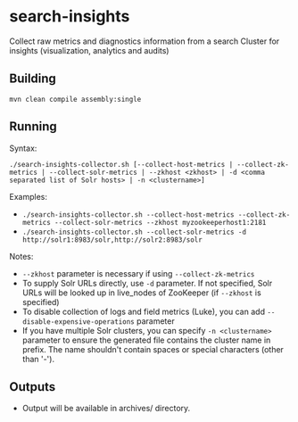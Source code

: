# search-insights
Collect raw metrics and diagnostics information from a search Cluster for insights (visualization, analytics and audits)

Building
--------

    mvn clean compile assembly:single


Running
-------

Syntax:

    ./search-insights-collector.sh [--collect-host-metrics | --collect-zk-metrics | --collect-solr-metrics | --zkhost <zkhost> | -d <comma separated list of Solr hosts> | -n <clustername>]

Examples:
    
*  `./search-insights-collector.sh --collect-host-metrics --collect-zk-metrics --collect-solr-metrics --zkhost myzookeeperhost1:2181`
*  `./search-insights-collector.sh --collect-solr-metrics -d http://solr1:8983/solr,http://solr2:8983/solr`

Notes:
    
* `--zkhost` parameter is necessary if using `--collect-zk-metrics`
* To supply Solr URLs directly, use `-d` parameter. If not specified, Solr URLs will be looked up in live_nodes of ZooKeeper (if `--zkhost` is specified)
* To disable collection of logs and field metrics (Luke), you can add `--disable-expensive-operations` parameter
* If you have multiple Solr clusters, you can specify `-n <clustername>` parameter to ensure the generated file contains the cluster name in prefix. The name shouldn't contain spaces or special characters (other than '-').

Outputs
-------

* Output will be available in archives/ directory.
